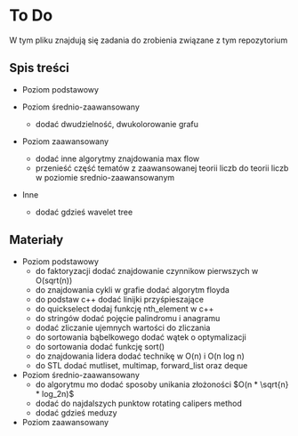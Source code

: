 # To Do

W tym pliku znajdują się zadania do zrobienia związane z tym repozytorium

## Spis treści

- Poziom podstawowy

- Poziom średnio-zaawansowany
  - dodać dwudzielność, dwukolorowanie grafu
- Poziom zaawansowany
  - dodać inne algorytmy znajdowania max flow
  - przenieść część tematów z zaawansowanej teorii liczb do teorii liczb w poziomie srednio-zaawansowanym
- Inne
  - dodać gdzieś wavelet tree

## Materiały

- Poziom podstawowy
  - do faktoryzacji dodać znajdowanie czynnikow pierwszych w O(sqrt(n))
  - do znajdowania cykli w grafie dodać algorytm floyda
  - do podstaw c++ dodać linijki przyśpieszające
  - do quickselect dodaj funkcję nth_element w c++
  - do stringów dodać pojęcie palindromu i anagramu
  - dodać zliczanie ujemnych wartości do zliczania
  - do sortowania bąbelkowego dodać wątek o optymalizacji
  - do sortowania dodać funkcję sort()
  - do znajdowania lidera dodać technikę w O(n) i O(n log n)
  - do STL dodać mutliset, multimap, forward_list oraz deque
- Poziom średnio-zaawansowany
  - do algorytmu mo dodać sposoby unikania złożoności $O(n * \sqrt{n} * log_2n)$
  - dodać do najdalszych punktow rotating calipers method
  - dodać gdzieś meduzy
- Poziom zaawansowany

